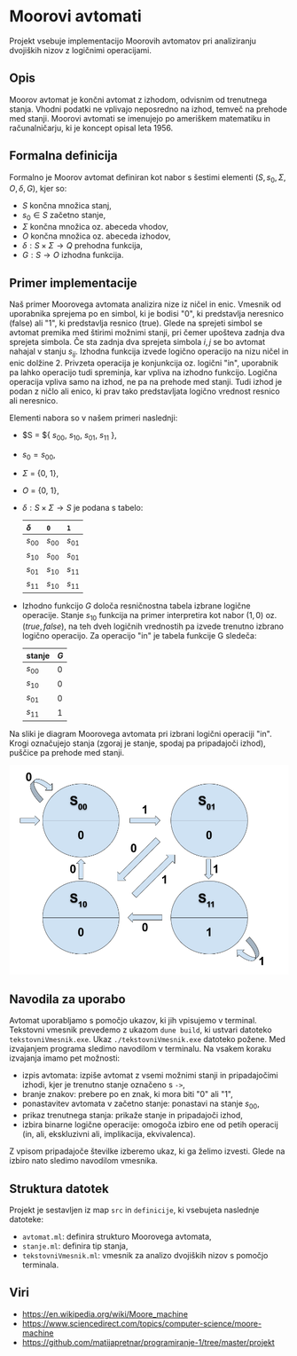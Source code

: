 # Moorovi avtomati

Projekt vsebuje implementacijo Moorovih avtomatov pri analiziranju dvojiških nizov z logičnimi operacijami. 

## Opis

Moorov avtomat je končni avtomat z izhodom, odvisnim od trenutnega stanja. Vhodni podatki ne vplivajo neposredno na izhod, temveč na prehode med stanji. Moorovi avtomati se imenujejo po ameriškem matematiku in računalničarju, ki je koncept opisal leta 1956. 

## Formalna definicija

Formalno je Moorov avtomat definiran kot nabor s šestimi elementi $(S, s_0, \Sigma, O, \delta, G)$, kjer so:

- $S$ končna množica stanj,
- $s_0 \in S$ začetno stanje,
- $\Sigma$ končna množica oz. abeceda vhodov,
- $O$ končna množica oz. abeceda izhodov,
- $\delta : S \times \Sigma \to Q$ prehodna funkcija,
- $G : S \to O$ izhodna funkcija.

## Primer implementacije

Naš primer Moorovega avtomata analizira nize iz ničel in enic. Vmesnik od uporabnika sprejema po en simbol, ki je bodisi "0", ki predstavlja neresnico (false) ali "1", ki predstavlja resnico (true). Glede na sprejeti simbol se avtomat premika med štirimi možnimi stanji, pri čemer upošteva zadnja dva sprejeta simbola. Če sta zadnja dva sprejeta simbola $i, j$ se bo avtomat nahajal v stanju $s_{ij}$. Izhodna funkcija izvede logično operacijo na nizu ničel in enic dolžine 2. Privzeta operacija je konjunkcija oz. logični "in", uporabnik pa lahko operacijo tudi spreminja, kar vpliva na izhodno funkcijo. Logična operacija vpliva samo na izhod, ne pa na prehode med stanji. Tudi izhod je podan z ničlo ali enico, ki prav tako predstavljata logično vrednost resnico ali neresnico.

Elementi nabora so v našem primeri naslednji:

- $S = ${ $s_{00}$, $s_{10}$, $s_{01}$, $s_{11}$ },
- $s_0 = s_{00}$,
- $\Sigma$ = {0, 1},
- $O$ = {0, 1},
- $\delta : S \times \Sigma \to S$ je podana s tabelo:

    | $\delta$ | `0`    | `1`   | 
    | -------- | -----  | ----- | 
    | $s_{00}$   | $s_{00}$ | $s_{01}$ | 
    | $s_{10}$   | $s_{00}$ | $s_{01}$ | 
    | $s_{01}$   | $s_{10}$ | $s_{11}$ | 
    | $s_{11}$   | $s_{10}$ | $s_{11}$ | 

- Izhodno funkcijo $G$ določa resničnostna tabela izbrane logične operacije. Stanje $s_{10}$ funkcija na primer interpretira kot nabor $(1, 0)$ oz. $(true, false)$, na teh dveh logičnih vrednostih pa izvede trenutno izbrano logično operacijo. Za operacijo "in" je tabela funkcije G sledeča:

    | stanje |  $G$  |
    | -------| ----- |
    | $s_{00}$ | $0$ | 
    | $s_{10}$ | $0$ | 
    | $s_{01}$ | $0$ | 
    | $s_{11}$ | $1$ | 

Na sliki je diagram Moorovega avtomata pri izbrani logični operaciji "in". Krogi označujejo stanja (zgoraj je stanje, spodaj pa pripadajoči izhod), puščice pa prehode med stanji.

![Diagram](diagram_moore1.png)


## Navodila za uporabo

Avtomat uporabljamo s pomočjo ukazov, ki jih vpisujemo v terminal. Tekstovni vmesnik prevedemo z ukazom `dune build`, ki ustvari datoteko `tekstovniVmesnik.exe`. Ukaz `./tekstovniVmesnik.exe` datoteko požene. Med izvajanjem programa sledimo navodilom v terminalu. Na vsakem koraku izvajanja imamo pet možnosti:
- izpis avtomata: izpiše avtomat z vsemi možnimi stanji in pripadajočimi izhodi, kjer je trenutno stanje označeno s `->`,
- branje znakov: prebere po en znak, ki mora biti "0" ali "1",
- ponastavitev avtomata v začetno stanje: ponastavi na stanje $s_{00}$,
- prikaz trenutnega stanja: prikaže stanje in pripadajoči izhod,
- izbira binarne logične operacije: omogoča izbiro ene od petih operacij (in, ali, ekskluzivni ali, implikacija, ekvivalenca).

Z vpisom pripadajoče številke izberemo ukaz, ki ga želimo izvesti. Glede na izbiro nato sledimo navodilom vmesnika.


## Struktura datotek

Projekt je sestavljen iz map `src` in `definicije`, ki vsebujeta naslednje datoteke:
- `avtomat.ml`: definira strukturo Moorovega avtomata,
- `stanje.ml`: definira tip stanja,
- `tekstovniVmesnik.ml`: vmesnik za analizo dvojiških nizov s pomočjo terminala.

## Viri
- https://en.wikipedia.org/wiki/Moore_machine
- https://www.sciencedirect.com/topics/computer-science/moore-machine
- https://github.com/matijapretnar/programiranje-1/tree/master/projekt

